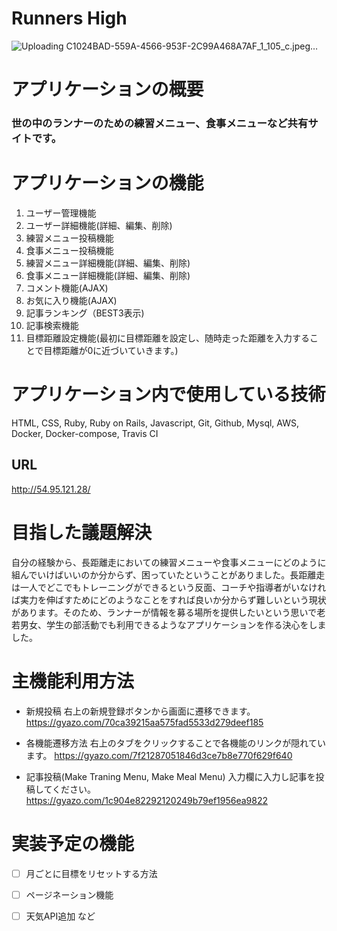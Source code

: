 # Runners High
![Uploading C1024BAD-559A-4566-953F-2C99A468A7AF_1_105_c.jpeg…]()

# アプリケーションの概要
### 世の中のランナーのための練習メニュー、食事メニューなど共有サイトです。

# アプリケーションの機能

1. ユーザー管理機能
2. ユーザー詳細機能(詳細、編集、削除)
3. 練習メニュー投稿機能
4. 食事メニュー投稿機能
5. 練習メニュー詳細機能(詳細、編集、削除)
6. 食事メニュー詳細機能(詳細、編集、削除)
7. コメント機能(AJAX)
8. お気に入り機能(AJAX)
9. 記事ランキング（BEST3表示)
10. 記事検索機能
11. 目標距離設定機能(最初に目標距離を設定し、随時走った距離を入力することで目標距離が0に近づいていきます。)


# アプリケーション内で使用している技術

HTML, CSS, Ruby, Ruby on Rails, Javascript, Git, Github, Mysql, AWS, Docker, Docker-compose, Travis CI

## URL

http://54.95.121.28/

# 目指した議題解決

自分の経験から、長距離走においての練習メニューや食事メニューにどのように組んでいけばいいのか分からず、困っていたということがありました。長距離走は一人でどこでもトレーニングができるという反面、コーチや指導者がいなければ実力を伸ばすためにどのようなことをすれば良いか分からず難しいという現状があります。そのため、ランナーが情報を募る場所を提供したいという思いで老若男女、学生の部活動でも利用できるようなアプリケーションを作る決心をしました。


# 主機能利用方法

- 新規投稿
右上の新規登録ボタンから画面に遷移できます。
https://gyazo.com/70ca39215aa575fad5533d279deef185

- 各機能遷移方法
右上のタブをクリックすることで各機能のリンクが隠れています。
https://gyazo.com/7f21287051846d3ce7b8e770f629f640

- 記事投稿(Make Traning Menu, Make Meal Menu)
入力欄に入力し記事を投稿してください。
https://gyazo.com/1c904e82292120249b79ef1956ea9822


# 実装予定の機能

- [ ] 月ごとに目標をリセットする方法
- [ ] ページネーション機能
- [ ] 天気API追加     など



